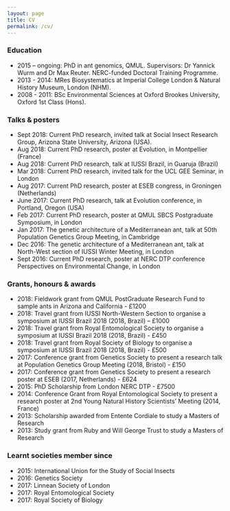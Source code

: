 ```yaml
---
layout: page
title: CV
permalink: /cv/
---
```

### Education
- 2015 – ongoing: PhD in ant genomics, QMUL. Supervisors: Dr Yannick Wurm and Dr Max Reuter. NERC-funded Doctoral Training Programme.
- 2013 - 2014: MRes Biosystematics at Imperial College London & Natural History Museum, London (NHM).
- 2008 - 2011: BSc Environmental Sciences at Oxford Brookes University, Oxford 1st Class (Hons).


### Talks & posters
- Sept 2018: Current PhD research, invited talk at Social Insect Research Group, Arizona State University, Arizona (USA).
- Aug 2018: Current PhD research, poster at Evolution, in Montpellier (France)
- Aug 2018: Current PhD research, talk at IUSSI Brazil, in Guaruja (Brazil)
- Mar 2018: Current PhD research, invited talk for the UCL GEE Seminar, in London
- Aug 2017: Current PhD research, poster at ESEB congress, in Groningen (Netherlands)
- June 2017: Current PhD research, talk at Evolution conference, in Portland, Oregon (USA)
- Feb 2017: Current PhD research, poster at QMUL SBCS Postgraduate Symposium, in London
- Jan 2017: The genetic architecture of a Mediterranean ant, talk at 50th Population Genetics Group Meeting, in Cambridge
- Dec 2016: The genetic architecture of a Mediterranean ant, talk at North-West section of IUSSI Winter Meeting, in London
- Sept 2016: Current PhD research, poster at NERC DTP conference Perspectives on Environmental Change, in London
 
### Grants, honours & awards
- 2018: Fieldwork grant from QMUL PostGraduate Research Fund to sample ants in Arizona and California - £1200
- 2018: Travel grant from IUSSI North-Western Section to organise a symposium at IUSSI Brazil 2018 (2018, Brazil) – £1000
- 2018: Travel grant from Royal Entomological Society to organise a symposium at IUSSI Brazil 2018 (2018, Brazil) - £450
- 2018: Travel grant from Royal Society of Biology to organise a symposium at IUSSI Brazil 2018 (2018, Brazil) - £500
- 2017: Conference grant from Genetics Society to present a research talk at Population Genetics Group Meeting (2018, Bristol) - £150
- 2017: Conference grant from Genetics Society to present a research poster at ESEB (2017, Netherlands) - £624
- 2015: PhD Scholarship from London NERC DTP - £7500
- 2014: Conference Grant from Royal Entomological Society to present a research poster at 2nd Young Natural History Scientists’ Meeting (2014, France)
- 2013: Scholarship awarded from Entente Cordiale to study a Masters of Research
- 2013: Study grant from Ruby and Will George Trust to study a Masters of Research
 

### Learnt societies member since
- 2015: International Union for the Study of Social Insects
- 2016: Genetics Society
- 2017: Linnean Society of London
- 2017: Royal Entomological Society
- 2017: Royal Society of Biology

